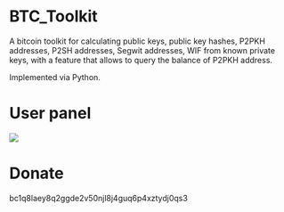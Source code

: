 # BTC_Toolkit
A bitcoin toolkit for calculating public keys, public key hashes, P2PKH addresses, P2SH addresses, Segwit addresses, WIF from known private keys, with a feature that allows to query the balance of P2PKH address.

Implemented via Python.


# User panel
![](https://github.com/allinbit/BTC_Toolkit/blob/main/User%20panel.png)

# Donate
bc1q8laey8q2ggde2v50njl8j4guq6p4xztydj0qs3
